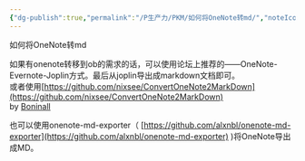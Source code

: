 ```yaml
---
{"dg-publish":true,"permalink":"/P生产力/PKM/如何将OneNote转md/","noteIcon":"","created":"2024-06-22T22:30:23.404+08:00","updated":"2024-04-24T00:43:40.000+08:00"}
---
```



如何将OneNote转md

如果有onenote转移到ob的需求的话，可以使用论坛上推荐的——OneNote-Evernote-Joplin方式。最后从joplin导出成markdown文档即可。  
或者使用[https://github.com/nixsee/ConvertOneNote2MarkDown](https://github.com/nixsee/ConvertOneNote2MarkDown)  
by [Boninall](https://publish.obsidian.md/chinesehelp/07+%E4%BF%A1%E6%81%AF%E6%BA%90%E4%B8%8E%E8%B4%A1%E7%8C%AE%E8%80%85/Boninall)

也可以使用onenote-md-exporter（ [https://github.com/alxnbl/onenote-md-exporter](https://github.com/alxnbl/onenote-md-exporter) )将OneNote导出成MD。